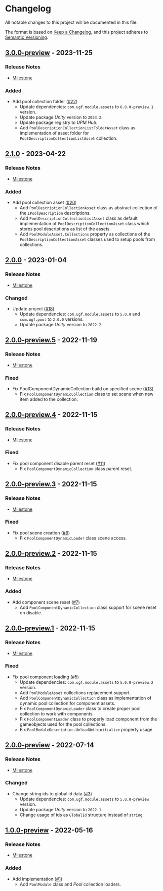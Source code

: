 # Changelog

All notable changes to this project will be documented in this file.

The format is based on [Keep a Changelog](https://keepachangelog.com/en/1.0.0/),
and this project adheres to [Semantic Versioning](https://semver.org/spec/v2.0.0.html).

## [3.0.0-preview](https://github.com/unity-game-framework/ugf-module-pool/releases/tag/3.0.0-preview) - 2023-11-25  

### Release Notes

- [Milestone](https://github.com/unity-game-framework/ugf-module-pool/milestone/10?closed=1)  
    

### Added

- Add pool collection folder ([#22](https://github.com/unity-game-framework/ugf-module-pool/issues/22))  
    - Update dependencies: `com.ugf.module.assets` to `6.0.0-preview.1` version.
    - Update package _Unity_ version to `2023.2`.
    - Update package registry to _UPM Hub_.
    - Add `PoolDescriptionCollectionListFolderAsset` class as implementation of asset folder for `PoolDescriptionCollectionListAsset` collection.

## [2.1.0](https://github.com/unity-game-framework/ugf-module-pool/releases/tag/2.1.0) - 2023-04-22  

### Release Notes

- [Milestone](https://github.com/unity-game-framework/ugf-module-pool/milestone/9?closed=1)  
    

### Added

- Add pool collection asset ([#20](https://github.com/unity-game-framework/ugf-module-pool/issues/20))  
    - Add `PoolDescriptionCollectionAsset` class as abstract collection of the `IPoolDescription` descriptions.
    - Add `PoolDescriptionCollectionListAsset` class as default implementation of `PoolDescriptionCollectionAsset` class which stores pool descriptions as list of the assets.
    - Add `PoolModuleAsset.Collections` property as collections of the `PoolDescriptionCollectionAsset` classes used to setup pools from collections.

## [2.0.0](https://github.com/unity-game-framework/ugf-module-pool/releases/tag/2.0.0) - 2023-01-04  

### Release Notes

- [Milestone](https://github.com/unity-game-framework/ugf-module-pool/milestone/8?closed=1)  
    

### Changed

- Update project ([#18](https://github.com/unity-game-framework/ugf-module-pool/issues/18))  
    - Update dependencies: `com.ugf.module.assets` to `5.0.0` and `com.ugf.pool` to `2.0.0` versions.
    - Update package _Unity_ version to `2022.2`.

## [2.0.0-preview.5](https://github.com/unity-game-framework/ugf-module-pool/releases/tag/2.0.0-preview.5) - 2022-11-19  

### Release Notes

- [Milestone](https://github.com/unity-game-framework/ugf-module-pool/milestone/7?closed=1)  
    

### Fixed

- Fix PoolComponentDynamicCollection build on specified scene ([#13](https://github.com/unity-game-framework/ugf-module-pool/issues/13))  
    - Fix `PoolComponentDynamicCollection` class to set scene when new item added to the collection.

## [2.0.0-preview.4](https://github.com/unity-game-framework/ugf-module-pool/releases/tag/2.0.0-preview.4) - 2022-11-15  

### Release Notes

- [Milestone](https://github.com/unity-game-framework/ugf-module-pool/milestone/6?closed=1)  
    

### Fixed

- Fix pool component disable parent reset ([#11](https://github.com/unity-game-framework/ugf-module-pool/issues/11))  
    - Fix `PoolComponentDynamicCollection` class parent reset.

## [2.0.0-preview.3](https://github.com/unity-game-framework/ugf-module-pool/releases/tag/2.0.0-preview.3) - 2022-11-15  

### Release Notes

- [Milestone](https://github.com/unity-game-framework/ugf-module-pool/milestone/5?closed=1)  
    

### Fixed

- Fix pool scene creation ([#9](https://github.com/unity-game-framework/ugf-module-pool/issues/9))  
    - Fix `PoolComponentDynamicLoader` class scene access.

## [2.0.0-preview.2](https://github.com/unity-game-framework/ugf-module-pool/releases/tag/2.0.0-preview.2) - 2022-11-15  

### Release Notes

- [Milestone](https://github.com/unity-game-framework/ugf-module-pool/milestone/4?closed=1)  
    

### Added

- Add component scene reset ([#7](https://github.com/unity-game-framework/ugf-module-pool/issues/7))  
    - Add `PoolComponentDynamicCollection` class support for scene reset on disable.

## [2.0.0-preview.1](https://github.com/unity-game-framework/ugf-module-pool/releases/tag/2.0.0-preview.1) - 2022-11-15  

### Release Notes

- [Milestone](https://github.com/unity-game-framework/ugf-module-pool/milestone/3?closed=1)  
    

### Fixed

- Fix pool component loading ([#5](https://github.com/unity-game-framework/ugf-module-pool/issues/5))  
    - Update dependencies: `com.ugf.module.assets` to `5.0.0-preview.2` version.
    - Add `PoolModuleAsset` collections replacement support.
    - Add `PoolComponentDynamicCollection` class as implementation of dynamic pool collection for component assets.
    - Fix `PoolComponentDynamicLoader` class to create proper pool collection to work with components.
    - Fix `PoolComponentLoader` class to properly load component from the gameobjects used for the pool collections.
    - Fix `PoolModuleDescription.UnloadOnUninitialize` property usage.

## [2.0.0-preview](https://github.com/unity-game-framework/ugf-module-pool/releases/tag/2.0.0-preview) - 2022-07-14  

### Release Notes

- [Milestone](https://github.com/unity-game-framework/ugf-module-pool/milestone/2?closed=1)  
    

### Changed

- Change string ids to global id data ([#3](https://github.com/unity-game-framework/ugf-module-pool/issues/3))  
    - Update dependencies: `com.ugf.module.assets` to `5.0.0-preview` version.
    - Update package _Unity_ version to `2022.1`.
    - Change usage of ids as `GlobalId` structure instead of `string`.

## [1.0.0-preview](https://github.com/unity-game-framework/ugf-module-pool/releases/tag/1.0.0-preview) - 2022-05-16  

### Release Notes

- [Milestone](https://github.com/unity-game-framework/ugf-module-pool/milestone/1?closed=1)  
    

### Added

- Add implementation ([#1](https://github.com/unity-game-framework/ugf-module-pool/issues/1))  
    - Add `PoolModule` class and _Pool_ collection loaders.


